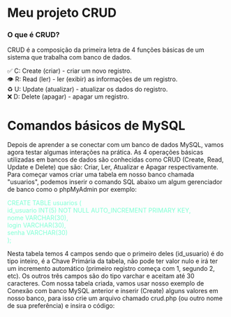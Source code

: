 <h1> Meu projeto CRUD </h1> 

<h3><strong>O que é CRUD?</strong></h3>

<p>CRUD é a composição da primeira letra de 4 funções básicas de um sistema que trabalha com banco de dados.<p>

✅ C: Create (criar) - criar um novo registro.<br>
👁 R: Read (ler) - ler (exibir) as informações de um registro.<br>
♻️ U: Update (atualizar) - atualizar os dados do registro.<br>
❌ D: Delete (apagar) - apagar um registro.<br>

 <h1>Comandos básicos de MySQL</h1>
<p> Depois de aprender a se conectar com um banco de dados MySQL, vamos agora testar algumas interações na prática. As 4 operações básicas utilizadas em bancos de dados são conhecidas como CRUD (Create, Read, Update e Delete) que são: Criar, Ler, Atualizar e Apagar respectivamente. Para começar vamos criar uma tabela em nosso banco chamada "usuarios", podemos inserir o comando SQL abaixo um algum gerenciador de banco como o phpMyAdmin por exemplo: </p>

 <div style="color: aquamarine;">
CREATE TABLE usuarios ( <br>
    id_usuario INT(5) NOT NULL AUTO_INCREMENT PRIMARY KEY, <br>
    nome VARCHAR(30), <br>
    login VARCHAR(30), <br>
    senha VARCHAR(30) <br>
); <br>
</div> 

<p> Nesta tabela temos 4 campos sendo que o primeiro deles (id_usuario) é do tipo inteiro, é a Chave Primária da tabela, não pode ter valor nulo e irá ter um incremento automático (primeiro registro começa com 1, segundo 2, etc). Os outros três campos são do tipo varchar e aceitam até 30 caracteres. Com nossa tabela criada, vamos usar nosso exemplo de Conexão com banco MySQL anterior e inserir (Create) alguns valores em nosso banco, para isso crie um arquivo chamado crud.php (ou outro nome de sua preferência) e insira o código: </p>

